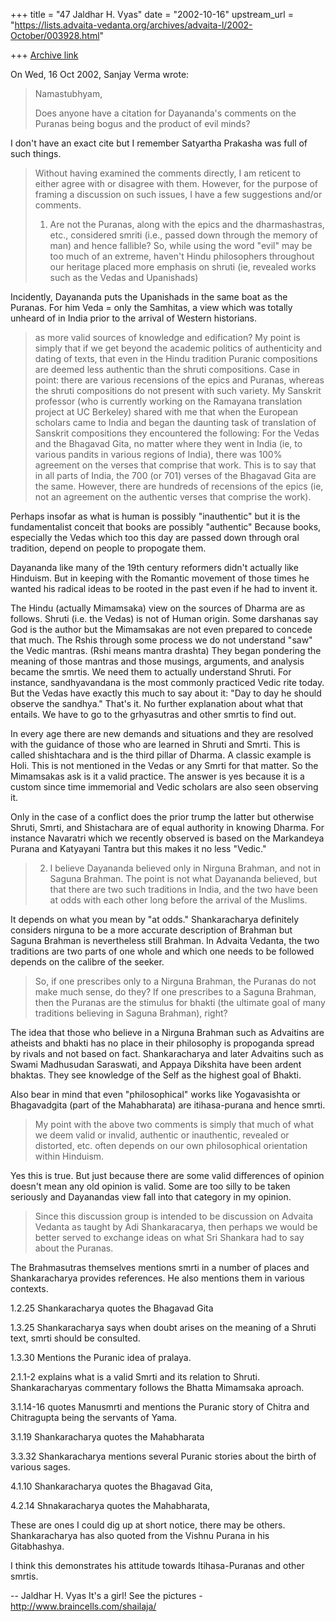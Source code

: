 +++
title = "47 Jaldhar H. Vyas"
date = "2002-10-16"
upstream_url = "https://lists.advaita-vedanta.org/archives/advaita-l/2002-October/003928.html"

+++
[Archive link](https://lists.advaita-vedanta.org/archives/advaita-l/2002-October/003928.html)

On Wed, 16 Oct 2002, Sanjay Verma wrote:

> Namastubhyam,
>
> Does anyone have a citation for Dayananda's
> comments on the Puranas being bogus and the
> product of evil minds?
>

I don't have an exact cite but I remember Satyartha Prakasha was full of
such things.

> Without having examined the comments directly, I
> am reticent to either agree with or disagree with
> them. However, for the purpose of framing a
> discussion on such issues, I have a few
> suggestions and/or comments.
>
> 1) Are not the Puranas, along with the epics and
> the dharmashastras, etc.,  considered smriti
> (i.e., passed down through the memory of man) and
> hence fallible? So, while using the word "evil"
> may be too much of an extreme, haven't Hindu
> philosophers throughout our heritage placed more
> emphasis on shruti (ie, revealed works such as
> the Vedas and Upanishads)

Incidently, Dayananda puts the Upanishads in the same boat as the Puranas.
For him Veda = only the Samhitas, a view which was totally unheard of in
India prior to the arrival of Western historians.

> as more valid sources
> of knowledge and edification? My point is simply
> that if we get beyond the academic politics of
> authenticity and dating of texts, that even in
> the Hindu tradition Puranic compositions are
> deemed less authentic than the shruti
> compositions.
> Case in point: there are various
> recensions of the epics and Puranas, whereas the
> shruti compositions do not present with such
> variety. My Sanskrit professor (who is currently
> working on the Ramayana translation project at UC
> Berkeley) shared with me that when the European
> scholars came to India and began the daunting
> task of translation of Sanskrit compositions they
> encountered the following: For the Vedas and the
> Bhagavad Gita, no matter where they went in India
> (ie, to various pandits in various regions of
> India), there was 100% agreement on the verses
> that comprise that work. This is to say that in
> all parts of India, the 700 (or 701) verses of
> the Bhagavad Gita are the same. However, there
> are hundreds of recensions of the epics (ie, not
> an agreement on the authentic verses that
> comprise the work).
>

Perhaps insofar as what is human is possibly "inauthentic" but it is the
fundamentalist conceit that books are possibly "authentic"  Because books,
especially the Vedas which too this day are passed down through oral
tradition, depend on people to propogate them.

Dayananda like many of the 19th century reformers didn't actually like
Hinduism.  But in keeping with the Romantic movement of those times he
wanted his radical ideas to be rooted in the past even if he had to invent
it.

The Hindu (actually Mimamsaka) view on the sources of Dharma are as
follows.  Shruti (i.e. the Vedas) is not of Human origin.  Some darshanas
say God is the author but the Mimamsakas are not even prepared to concede
that much.  The Rshis through some process we do not understand "saw" the
Vedic mantras.  (Rshi means mantra drashta)  They began pondering the
meaning of those mantras and those musings, arguments, and analysis became
the smrtis.  We need them to actually  understand Shruti.  For instance,
sandhyavandana is the most commonly practiced Vedic rite today.  But the
Vedas have exactly this much to say about it: "Day to day he should
observe the sandhya."  That's it.  No further explanation about what
that entails.  We have to go to the grhyasutras and other smrtis to find
out.

In every age there are new demands and situations and they are resolved
with the guidance of those who are learned in Shruti and Smrti.  This is
called shishtachara and is the third pillar of Dharma.  A classic example
is Holi.  This is not mentioned in the Vedas or any Smrti for that matter.
So the Mimamsakas ask is it a valid practice.  The answer is yes because
it is a custom since time immemorial and Vedic scholars are also seen
observing it.

Only in the case of a conflict does the prior trump the latter but
otherwise Shruti, Smrti, and Shistachara are of equal authority in knowing
Dharma.  For instance Navaratri which we recently observed is based on the
Markandeya Purana and Katyayani Tantra but this makes it no less "Vedic."

> 2) I believe Dayananda believed only in Nirguna Brahman, and not in
> Saguna Brahman. The point is not what Dayananda believed, but that there
> are two such traditions in India, and the two have been at odds with
> each other long before the arrival of the Muslims.

It depends on what you mean by "at odds." Shankaracharya definitely
considers nirguna to be a more accurate description of Brahman but Saguna
Brahman is nevertheless still Brahman.  In Advaita Vedanta, the two
traditions are two parts of one whole and which one needs to be followed
depends on the calibre of the seeker.

> So, if one prescribes
> only to a Nirguna Brahman, the Puranas do not make much sense, do they?
> If one prescribes to a Saguna Brahman, then the Puranas are the stimulus
> for bhakti (the ultimate goal of many traditions believing in Saguna
> Brahman), right?
>

The idea that those who believe in a Nirguna Brahman such as Advaitins are
atheists and bhakti has no place in their philosophy is propoganda spread
by rivals and not based on fact.  Shankaracharya and later Advaitins such
as Swami Madhusudan Saraswati, and Appaya Dikshita have been ardent
bhaktas.  They see knowledge of the Self as the highest goal of Bhakti.

Also bear in mind that even "philosophical" works like Yogavasishta or
Bhagavadgita (part of the Mahabharata) are itihasa-purana and hence smrti.

> My point with the above two comments is simply
> that  much of what we deem valid or invalid,
> authentic or inauthentic, revealed or distorted,
> etc. often depends on our own philosophical
> orientation within Hinduism.

Yes this is true.  But just because there are some valid differences of
opinion doesn't mean any old opinion is valid.  Some are too silly to be
taken seriously and Dayanandas view fall into that category in my opinion.

>  Since this discussion group is intended to be discussion on Advaita
> Vedanta as taught by Adi Shankaracarya, then perhaps we would be better
> served to exchange ideas on what Sri Shankara had to say about the
> Puranas.
>

The Brahmasutras themselves mentions smrti in a number of places and
Shankaracharya provides references.  He also mentions them in various
contexts.

1.2.25 Shankaracharya quotes the Bhagavad Gita

1.3.25 Shankaracharya says when doubt arises on the meaning of a Shruti
text, smrti should be consulted.

1.3.30 Mentions the Puranic idea of pralaya.

2.1.1-2 explains what is a valid Smrti and its relation to Shruti.
Shankaracharyas commentary follows the Bhatta Mimamsaka aproach.

3.1.14-16 quotes Manusmrti and mentions the Puranic story of Chitra and
Chitragupta being the servants of Yama.

3.1.19 Shankaracharya quotes the Mahabharata

3.3.32 Shankaracharya mentions several Puranic stories about the birth of
various sages.

4.1.10 Shankaracharya quotes the Bhagavad Gita,

4.2.14 Shnakaracharya quotes the Mahabharata,

These are ones I could dig up at short notice, there may be others.
Shankaracharya has also quoted from the Vishnu Purana in his Gitabhashya.

I think this demonstrates his attitude towards Itihasa-Puranas and other
smrtis.

--
Jaldhar H. Vyas <jaldhar at braincells.com>
It's a girl! See the pictures - http://www.braincells.com/shailaja/

